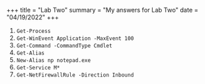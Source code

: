 +++
title = "Lab Two"
summary = "My answers for Lab Two"
date = "04/19/2022"
+++

1. `Get-Process`
2. `Get-WinEvent Application -MaxEvent 100`
3. `Get-Command -CommandType Cmdlet`
4. `Get-Alias`
5. `New-Alias np notepad.exe`
6. `Get-Service M*`
7. `Get-NetFirewallRule -Direction Inbound`